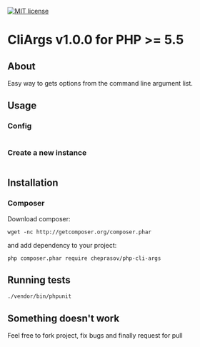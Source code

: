 [![MIT license](http://img.shields.io/badge/license-MIT-brightgreen.svg)](http://opensource.org/licenses/MIT)
# CliArgs v1.0.0 for PHP >= 5.5

## About
Easy way to gets options from the command line argument list.

## Usage

### Config

```php

```

### Create a new instance
```php

```

## Installation

### Composer

Download composer:

    wget -nc http://getcomposer.org/composer.phar

and add dependency to your project:

    php composer.phar require cheprasov/php-cli-args

## Running tests

    ./vendor/bin/phpunit


## Something doesn't work

Feel free to fork project, fix bugs and finally request for pull
